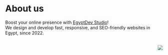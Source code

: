 # About us
Boost your online presence with [EgyptDev Studio](https://en.egyptdev.ru/#contact)!  
We design and develop fast, responsive, and SEO-friendly websites in Egypt, since 2022.
<br><br>
<div align="right">
  
  ![](https://komarev.com/ghpvc/?username=egyptdevru)

</div>
